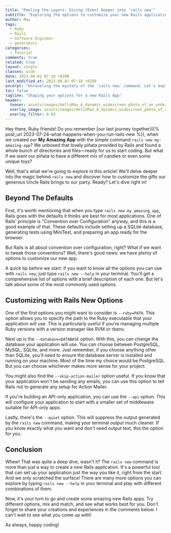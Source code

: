 ```yaml
---
title: "Peeling the Layers: Diving (Even) Deeper into 'rails new'"
subtitle: "Exploring the options to customize your new Rails application"
author: Max
tags:
  - Ruby
  - Rails
  - Software Engineer
  - generators
categories:
  - Tutorial
comments: true
related: true
layout: single
classes: wide
date: 2023-08-01 07:18 +0200
last_modified_at: 2023-08-01 07:18 +0200
excerpt: "Unraveling the mystery of the 'rails new' command. Let's explore its options and discover how to shape our Rails application from the get-go."
toc: false
tagline: "Shaping your options for a new Rails App"
header:
  teaser: assets/images/HelloMax_A_dynamic_widescreen_photo_of_an_underwater_Lego_adven_a099060f-293b-4c22-a12b-ee86192ad9a4.png 
  overlay_image: assets/images/HelloMax_A_dynamic_widescreen_photo_of_an_underwater_Lego_adven_a099060f-293b-4c22-a12b-ee86192ad9a4.png
  overlay_filter: 0.65
---
```

Hey there, Ruby friends! Do you remember [our last journey together]({% post_url 2023-07-24-what-happens-when-you-run-rails-new %}), when we created our **My Amazing App** with the simple command `rails new my-amazing-app`? We unboxed that lovely piñata provided by Rails and found a whole bunch of directories and files—ready for us to start coding. But what if we want our piñata to have a different mix of candies or even some unique toys? 

Well, that's what we're going to explore in this article! We'll delve deeper into the magic behind `rails new` and discover how to customize the gifts our generous Uncle Rails brings to our party. Ready? Let's dive right in!

## Beyond The Defaults

First, it's worth mentioning that when you type `rails new my_amazing_app`, Rails goes with the defaults it thinks are best for most applications. One of Rails' principle is "Convention over Configuration" anyway, and this is a good example of that. These defaults include setting up a SQLite database, generating tests using MiniTest, and preparing an app ready for the browser.

But Rails is all about convention over configuration, right? What if we want to tweak those conventions? Well, there's good news: we have plenty of options to customize our new app.

A quick tip before we start: if you want to know all the options you can use with `rails new`, just type `rails new --help` in your terminal. You'll get a comprehensive list of options with a brief description of each one. But let's talk about some of the most commonly used options.

## Customizing with Rails New Options

One of the first options you might want to consider is `--ruby=PATH`. This option allows you to specify the path to the Ruby executable that your application will use. This is particularly useful if you're managing multiple Ruby versions with a version manager like RVM or rbenv.

Next up is the `--database=DATABASE` option. With this, you can change the database your application will use. You can choose between PostgreSQL, MySQL, SQLite, and more. Just remember, if you choose anything other than SQLite, you'll need to ensure the database server is installed and running on your machine. Most of the time my choice would be PostgreSQL. But you can choose whichever makes more sense for your project.

You might also find the `--skip-action-mailer` option useful. If you know that your application won't be sending any emails, you can use this option to tell Rails not to generate any setup for Action Mailer.

If you're building an API-only application, you can use the `--api` option. This will configure your application to start with a smaller set of middleware suitable for API-only apps.

Lastly, there's the `--quiet` option. This will suppress the output generated by the `rails new` command, making your terminal output much cleaner. If you know exactly what you want and don't need output text, this the option for you.

## Conclusion

Whew! That was quite a deep dive, wasn't it? The `rails new` command is more than just a way to create a new Rails application. It's a powerful tool that can set up your application just the way you like it, right from the start. And we only scratched the surface! There are many more options you can explore by typing `rails new --help` in your terminal and play with different combinations of them.

Now, it's your turn to go and create some amazing new Rails apps. Try different options, mix and match, and see what works best for you. Don't forget to share your creations and experiences in the comments below. I can't wait to see what you come up with!

As always, happy coding!


